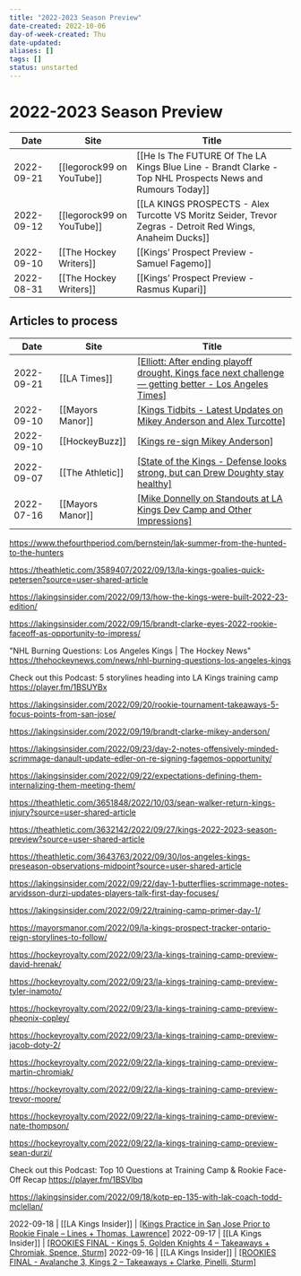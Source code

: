 ```yaml
---
title: "2022-2023 Season Preview"
date-created: 2022-10-06
day-of-week-created: Thu
date-updated: 
aliases: []
tags: []
status: unstarted
---
```


# 2022-2023 Season Preview

Date | Site | Title
---|---|---
2022-09-21 | [[legorock99 on YouTube]] | [[He Is The FUTURE Of The LA Kings Blue Line - Brandt Clarke - Top NHL Prospects News and Rumours Today]]
2022-09-12 | [[legorock99 on YouTube]] | [[LA KINGS PROSPECTS - Alex Turcotte VS Moritz Seider, Trevor Zegras - Detroit Red Wings, Anaheim Ducks]]
2022-09-10 | [[The Hockey Writers]] | [[Kings’ Prospect Preview - Samuel Fagemo]]
2022-08-31 | [[The Hockey Writers]] | [[Kings’ Prospect Preview - Rasmus Kupari]]


## Articles to process
Date | Site | Title
---|---|---
2022-09-21 | [[LA Times]] | [[Elliott: After ending playoff drought, Kings face next challenge — getting better - Los Angeles Times]](https://www.latimes.com/sports/hockey/story/2022-09-21/column-kings-training-camp-todd-mcllellan-heightened-expectations)
2022-09-10 | [[Mayors Manor]] | [[Kings Tidbits - Latest Updates on Mikey Anderson and Alex Turcotte]](https://mayorsmanor.com/2022/09/kings-tidbits-latest-updates-on-mikey-anderson-and-alex-turcotte/)
2022-09-10 | [[HockeyBuzz]] | [[Kings re-sign Mikey Anderson]](https://hockeybuzz.com/blog/Ben-Shelley/Kings-re-sign-Mikey-Anderson/281/118655)
2022-09-07 | [[The Athletic]] | [[State of the Kings -  Defense looks strong, but can Drew Doughty stay healthy]](https://theathletic.com/3571831/2022/09/07/kings-defense-doughty-inujuries)
2022-07-16 | [[Mayors Manor]] | [[Mike Donnelly on Standouts at LA Kings Dev Camp and Other Impressions]](https://mayorsmanor.com/2022/07/mike-donnelly-on-standouts-at-kings-development-camp-and-overall-impressions/)


https://www.thefourthperiod.com/bernstein/lak-summer-from-the-hunted-to-the-hunters


https://theathletic.com/3589407/2022/09/13/la-kings-goalies-quick-petersen?source=user-shared-article

https://lakingsinsider.com/2022/09/13/how-the-kings-were-built-2022-23-edition/

https://lakingsinsider.com/2022/09/15/brandt-clarke-eyes-2022-rookie-faceoff-as-opportunity-to-impress/

"NHL Burning Questions: Los Angeles Kings | The Hockey News" https://thehockeynews.com/news/nhl-burning-questions-los-angeles-kings

Check out this Podcast: 5 storylines heading into LA Kings training camp https://player.fm/1BSUYBx


https://lakingsinsider.com/2022/09/20/rookie-tournament-takeaways-5-focus-points-from-san-jose/


https://lakingsinsider.com/2022/09/19/brandt-clarke-mikey-anderson/

https://lakingsinsider.com/2022/09/23/day-2-notes-offensively-minded-scrimmage-danault-update-edler-on-re-signing-fagemos-opportunity/

https://lakingsinsider.com/2022/09/22/expectations-defining-them-internalizing-them-meeting-them/

https://theathletic.com/3651848/2022/10/03/sean-walker-return-kings-injury?source=user-shared-article

https://theathletic.com/3632142/2022/09/27/kings-2022-2023-season-preview?source=user-shared-article


https://theathletic.com/3643763/2022/09/30/los-angeles-kings-preseason-observations-midpoint?source=user-shared-article

https://lakingsinsider.com/2022/09/22/day-1-butterflies-scrimmage-notes-arvidsson-durzi-updates-players-talk-first-day-focuses/

https://lakingsinsider.com/2022/09/22/training-camp-primer-day-1/

https://mayorsmanor.com/2022/09/la-kings-prospect-tracker-ontario-reign-storylines-to-follow/

https://hockeyroyalty.com/2022/09/23/la-kings-training-camp-preview-david-hrenak/

https://hockeyroyalty.com/2022/09/23/la-kings-training-camp-preview-tyler-inamoto/

https://hockeyroyalty.com/2022/09/23/la-kings-training-camp-preview-pheonix-copley/

https://hockeyroyalty.com/2022/09/23/la-kings-training-camp-preview-jacob-doty-2/

https://hockeyroyalty.com/2022/09/22/la-kings-training-camp-preview-martin-chromiak/

https://hockeyroyalty.com/2022/09/22/la-kings-training-camp-preview-trevor-moore/

https://hockeyroyalty.com/2022/09/22/la-kings-training-camp-preview-nate-thompson/

https://hockeyroyalty.com/2022/09/22/la-kings-training-camp-preview-sean-durzi/

Check out this Podcast: Top 10 Questions at Training Camp & Rookie Face-Off Recap https://player.fm/1BSVlbq

https://lakingsinsider.com/2022/09/18/kotp-ep-135-with-lak-coach-todd-mclellan/


2022-09-18 | [[LA Kings Insider]] | [[Kings Practice in San Jose Prior to Rookie Finale – Lines + Thomas, Lawrence]](https://lakingsinsider.com/2022/09/18/kings-practice-in-san-jose-prior-to-rookie-finale-lines-thomas-lawrence/)
2022-09-17 | [[LA Kings Insider]] | [[ROOKIES FINAL - Kings 5, Golden Knights 4 – Takeaways + Chromiak, Spence, Sturm]](https://lakingsinsider.com/2022/09/17/rookies-final-kings-5-golden-knights-4-takeaways-chromiak-spence-sturm/)
2022-09-16 | [[LA Kings Insider]] | [[ROOKIES FINAL - Avalanche 3, Kings 2 – Takeaways + Clarke, Pinelli, Sturm]](https://lakingsinsider.com/2022/09/16/rookies-final-avalanche-3-kings-2-takeaways-clarke-pinelli-sturm/)
